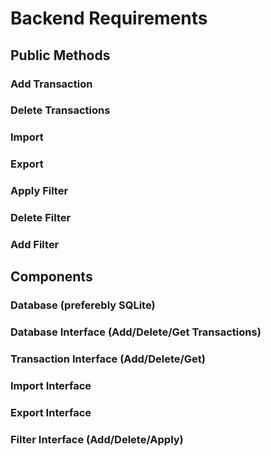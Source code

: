 # Backend Requirements

## Public Methods

### Add Transaction

### Delete Transactions

### Import

### Export

### Apply Filter

### Delete Filter

### Add Filter

## Components

### Database (preferebly SQLite)

### Database Interface (Add/Delete/Get Transactions)

### Transaction Interface (Add/Delete/Get)

### Import Interface

### Export Interface

### Filter Interface (Add/Delete/Apply)

